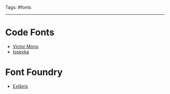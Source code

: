 Tags: #fonts

---

# Code Fonts

- [Victor Mono](https://rubjo.github.io/victor-mono)
- [Iosevka](https://typeof.net/Iosevka/)

# Font Foundry

- [Exljbris](https://www.exljbris.com/fontinsans.html)